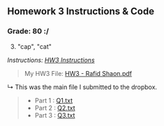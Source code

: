 ## Homework 3 Instructions & Code

### Grade: 80 :/

3) "cap", "cat"


*Instructions: [HW3 Instructions](https://github.com/WhySoPowerful/CSC4520-Audit/blob/main/Homeworks/HW3/HW3.pdf)*

>My HW3 File: [HW3 - Rafid Shaon.pdf](https://github.com/WhySoPowerful/CSC4520-Audit/blob/main/Homeworks/HW3/HW3%20-%20Rafid%20Shaon.pdf)

↳ This was the main file I submitted to the dropbox.

>* Part 1 : [Q1.txt](https://github.com/WhySoPowerful/CSC4520-Audit/blob/main/Homeworks/HW3/Q1.txt)
>* Part 2 : [Q2.txt](https://github.com/WhySoPowerful/CSC4520-Audit/blob/main/Homeworks/HW3/Q2.txt)
>* Part 3 : [Q3.txt](https://github.com/WhySoPowerful/CSC4520-Audit/blob/main/Homeworks/HW3/Q3.txt)
